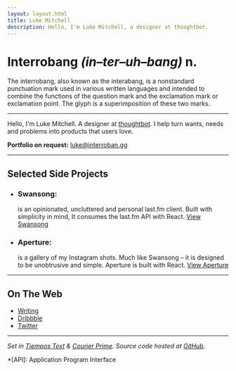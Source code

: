 ```yaml
---
layout: layout.html
title: Luke Mitchell
description: Hello, I'm Luke Mitchell, a designer at thoughtbot.
---
```


# Interrobang _(in–ter–uh–bang)_ **n**.
The interrobang, also known as the interabang, is a nonstandard punctuation mark used in various written languages and intended to combine the functions of the question mark and the exclamation mark or exclamation point. The glyph is a superimposition of these two marks.

---

Hello, I'm Luke Mitchell. A designer at [thoughtbot][thoughtbot]. I help turn wants, needs and problems into products that users love.

**Portfolio on request:** [luke@interroban.gg](mailto:luke@interroban.gg)

---

## Selected Side Projects

- ### Swansong:
  is an opinionated, uncluttered and personal last.fm client. Built with simplicity in mind, It consumes the last.fm API with React.
  [View Swansong][swansong]

- ### Aperture:
  is a gallery of my Instagram shots. Much like Swansong – it is designed to be unobtrusive and simple.  Aperture is built with React.
  [View Aperture][aperture]

---

## On The Web

- [Writing][robots.thoughtbot.com]
- [Dribbble][dribbble.com]
- [Twitter][twitter.com]

---

_Set in [Tiempos Text][tiempos] & [Courier Prime][courier]._
_Source code hosted at [GitHub][github.com]._

*[API]: Application Program Interface

[thoughtbot]: https://thoughtbot.com
[robots.thoughtbot.com]: https://robots.thoughtbot.com/authors/luke-mitchell
[twitter.com]: https://twitter.com/LkeMitchll
[dribbble.com]: https://dribbble.com/Interrobang
[swansong]: http://swansong.interroban.gg
[aperture]: http://aperture.interroban.gg
[github.com]: https://github.com/LkeMitchll/interroban.gg
[tiempos]: https://klim.co.nz/retail-fonts/tiempos-text/
[courier]: https://quoteunquoteapps.com/courierprime/
